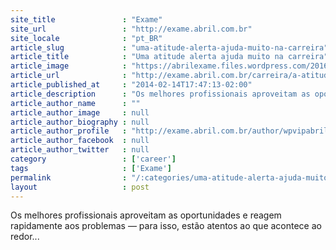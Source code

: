 ```yaml
---
site_title               : "Exame"
site_url                 : "http://exame.abril.com.br"
site_locale              : "pt_BR"
article_slug             : "uma-atitude-alerta-ajuda-muito-na-carreira"
article_title            : "Uma atitude alerta ajuda muito na carreira"
article_image            : "https://abrilexame.files.wordpress.com/2016/09/size_960_16_9_homem-pensando9.jpg?quality=70&strip=all&w=960"
article_url              : "http://exame.abril.com.br/carreira/a-atitude-alerta/"
article_published_at     : "2014-02-14T17:47:13-02:00"
article_description      : "Os melhores profissionais aproveitam as oportunidades e reagem rapidamente aos problemas — para isso, estão atentos ao que acontece ao redor..."
article_author_name      : ""
article_author_image     : null
article_author_biography : null
article_author_profile   : "http://exame.abril.com.br/author/wpvipabril/"
article_author_facebook  : null
article_author_twitter   : null
category                 : ['career']
tags                     : ['Exame']
permalink                : "/:categories/uma-atitude-alerta-ajuda-muito-na-carreira/"
layout                   : post
---
```


Os melhores profissionais aproveitam as oportunidades e reagem rapidamente aos problemas — para isso, estão atentos ao que acontece ao redor...
